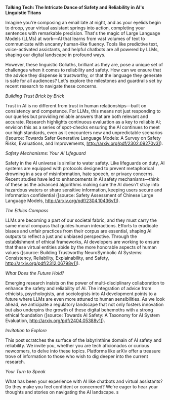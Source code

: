 **Talking Tech: The Intricate Dance of Safety and Reliability in AI's Linguistic Titans**

Imagine you're composing an email late at night, and as your eyelids begin to droop, your virtual assistant springs into action, completing your sentences with remarkable precision. That's the magic of Large Language Models (LLMs) at work—AI that learns from vast volumes of text to communicate with uncanny human-like fluency. Tools like predictive text, voice-activated assistants, and helpful chatbots are all powered by LLMs, shaping our digital landscape in profound ways.

However, these linguistic Goliaths, brilliant as they are, pose a unique set of challenges when it comes to reliability and safety. How can we ensure that the advice they dispense is trustworthy, or that the language they generate is safe for all audiences? Let's explore the milestones and guardrails set by recent research to navigate these concerns.

*Building Trust Brick by Brick*

Trust in AI is no different from trust in human relationships—built on consistency and competence. For LLMs, this means not just responding to our queries but providing reliable answers that are both relevant and accurate. Research highlights continuous evaluation as a key to reliable AI; envision this as a series of spot-checks ensuring the AI continues to meet our high standards, even as it encounters new and unpredictable scenarios ([source: Towards Safer Generative Language Models: A Survey on Safety Risks, Evaluations, and Improvements, http://arxiv.org/pdf/2302.09270v3]).

*Safety Mechanisms: Your AI Lifeguard*

Safety in the AI universe is similar to water safety. Like lifeguards on duty, AI systems are equipped with protocols designed to prevent metaphorical drowning in a sea of misinformation, hate speech, or privacy concerns. Recent studies have led to enhancements in AI safety mechanisms—think of these as the advanced algorithms making sure the AI doesn't stray into hazardous waters or share sensitive information, keeping users secure and information confidential ([source: Safety Assessment of Chinese Large Language Models, http://arxiv.org/pdf/2304.10436v1]).

*The Ethics Compass*

LLMs are becoming a part of our societal fabric, and they must carry the same moral compass that guides human interactions. Efforts to eradicate biases and unfair practices from their corpus are essential, shaping AI outputs to reflect a just and unbiased perspective. Through the establishment of ethical frameworks, AI developers are working to ensure that these virtual entities abide by the more honorable aspects of human values ([source: Building Trustworthy NeuroSymbolic AI Systems: Consistency, Reliability, Explainability, and Safety, http://arxiv.org/pdf/2312.06798v1]).

*What Does the Future Hold?*

Emerging research insists on the power of multi-disciplinary collaboration to enhance the safety and reliability of AI. The integration of advice from ethicists, psychologists, and sociologists into AI development points to a future where LLMs are even more attuned to human sensibilities. As we look ahead, we anticipate a regulatory landscape that not only fosters innovation but also underpins the growth of these digital behemoths with a strong ethical foundation ([source: Towards AI Safety: A Taxonomy for AI System Evaluation, http://arxiv.org/pdf/2404.05388v1]).

*Invitation to Explore*

This post scratches the surface of the labyrinthine domain of AI safety and reliability. We invite you, whether you are tech aficionados or curious newcomers, to delve into these topics. Platforms like arXiv offer a treasure trove of information to those who wish to dig deeper into the current research.

*Your Turn to Speak*

What has been your experience with AI like chatbots and virtual assistants? Do they make you feel confident or concerned? We're eager to hear your thoughts and stories on navigating the AI landscape.
s
